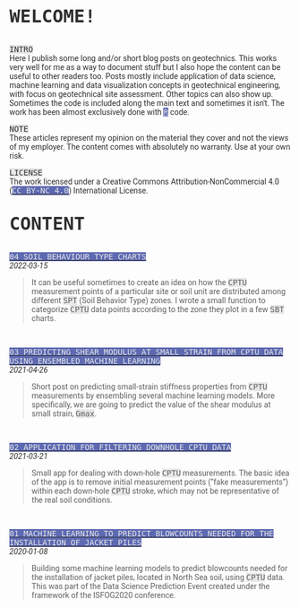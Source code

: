 <head>

<link href="https://fonts.googleapis.com/css2?family=Roboto&display=swap" rel="stylesheet">

<body style="color:#2F2F2F;font-family: 'Roboto', sans-serif; font-size: 14px;">

<p style="font-family:monospace;font-size:32px;font-weight:900;">WELCOME!</p>

<p></p>

<p><span style="font-family:monospace;background-color:#E7E7E7">INTRO</span> <br>Here I publish some long and/or short blog posts on geotechnics. This works very well for me as a way to document stuff but I also hope the content can be useful to other readers too. Posts mostly include application of data science, machine learning and data visualization concepts in geotechnical engineering, with focus on geotechnical site assessment. Other topics can also show up. Sometimes the code is included along the main text and sometimes it isn't. The work has been almost exclusively done with <a style="font-family: monospace; background-color: #5D69B1; color:#E7E7E7;" href="https://www.r-project.org/" target="_blank">R</a> code.</p>
  
<p><span style="font-family:monospace;background-color:#E7E7E7">NOTE</span> <br>These articles represent my opinion on the material they cover and not the views of my employer. The content comes with absolutely no warranty. Use at your own risk.</p>

<p><span style="font-family: monospace; font-weight: normal; background-color: #E7E7E7">LICENSE</span> <br>The work licensed under a Creative Commons Attribution-NonCommercial 4.0 (<a style="color:#2F2F2F; text-transform: uppercase;" href="https://creativecommons.org/licenses/by-nc/4.0/" target="_blank"><span style="font-family: monospace; background-color: #5D69B1; color:#E7E7E7;">CC BY-NC 4.0</span></a>) International License.</p>

<p style="font-family:monospace;font-size:32px;font-weight:900;">CONTENT</p>

<p></p>
  
<p style="font-weight: normal;"><a style="color:#2F2F2F; text-transform: uppercase;" href="https://erdirstats.github.io/04-sbt-charts.html" target="_blank"><span style="font-family: monospace; background-color: #5D69B1; color:#E7E7E7;">04 SOIL BEHAVIOUR TYPE CHARTS</span></a><br><span style="font-style: italic; font-weight: normal;">2022-03-15</span></p> 
<blockquote style="font-style: normal;">It can be useful sometimes to create an idea on how the <span style="font-family:monospace;background-color:#E7E7E7">CPTU</span> measurement points of a particular site or soil unit are distributed among different <span style="font-family:monospace;background-color:#E7E7E7">SPT</span> (Soil Behavior Type) zones. I wrote a small function to categorize <span style="font-family:monospace;background-color:#E7E7E7">CPTU</span> data points according to the zone they plot in a few <span style="font-family:monospace;background-color:#E7E7E7">SBT</span> charts.</blockquote>

<br>

<p style="font-weight: normal;"><a style="color:#2F2F2F; text-transform: uppercase;" href="https://erdirstats.github.io/03-small-strain-stiffness.html" target="_blank"><span style="font-family: monospace; background-color: #5D69B1; color:#E7E7E7;">03 Predicting shear modulus at small strain from CPTU data using ensembled machine learning</span></a><br><span style="font-style: italic; font-weight: normal;">2021-04-26</span></p> 
<blockquote style="font-style: normal;">Short post on predicting small-strain stiffness properties from <span style="font-family: monospace; background-color: #E7E7E7">CPTU</span> measurements by ensembling several machine learning models. More specifically, we are going to predict the value of the shear modulus at small strain, <span style="font-family:monospace;background-color:#E7E7E7">Gmax</span>.</blockquote>

<br>
  
<p style="font-weight: normal;"><a style="color:#2F2F2F; text-transform: uppercase;" href="https://erdirstats.github.io/02-cptu-downhole.html" target="_blank"><span style="font-family: monospace; background-color: #5D69B1; color:#E7E7E7;">02 APPLICATION FOR FILTERING DOWNHOLE CPTU DATA</span></a><br><span style="font-style: italic; font-weight: normal;">2021-03-21</span></p>
<blockquote style="font-style: normal;">Small app for dealing with down-hole <span style="font-family: monospace; background-color: #E7E7E7">CPTU</span> measurements. The basic idea of the app is to remove initial measurement points (“fake measurements”) within each down-hole <span style="font-family: monospace; background-color: #E7E7E7">CPTU</span> stroke, which may not be representative of the real soil conditions.</blockquote>

<br>

<p style="font-weight: normal;"><a style="color:#2F2F2F; text-transform: uppercase;" href="https://erdirstats.github.io/01-pile-driveability-isfog.html" target="_blank"><span style="font-family: monospace; background-color: #5D69B1; color:#E7E7E7;">01 Machine learning to predict blowcounts needed for the installation of jacket piles</span></a><br><span style="font-style: italic; font-weight: normal;">2020-01-08</span></p> 
<blockquote style="font-style: normal;">Building some machine learning models to predict blowcounts needed for the installation of jacket piles, located in North Sea soil, using <span style="font-family: monospace; background-color: #E7E7E7">CPTU</span> data. This was part of the Data Science Prediction Event created under the framework of the ISFOG2020 conference.</blockquote>

</body>

</head>
